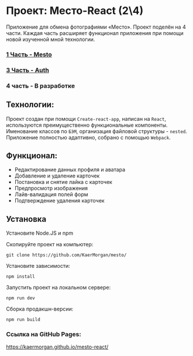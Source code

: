 # Проект: Место-React (2\4)

Приложение для обмена фотографиями «Место».
Проект поделён на 4 части. Каждая часть расширяет функционал приложения при помощи новой изученной мной технологии.

### [1 Часть - Mesto](https://github.com/KaerMorgan/mesto/)

### [3 Часть - Auth](https://github.com/KaerMorgan/react-mesto-auth/)

### 4 часть - В разработке

## Технологии:

Проект создан при помощи `Create-react-app`, написан на `React`, используются преимущественно функциональные компоненты.
Именование классов по `БЭМ`, организация файловой структуры - `nested`.
Приложение полностью адаптивно, собрано с помощью `Webpack`.

## Функционал:

- Редактирование данных профиля и аватара
- Добавление и удаление карточек
- Постановка и снятие лайка с карточек
- Предпросмотр изображения
- Лайв-валидация полей форм
- Подтверждение удаления карточек

## Установка

Установите Node.JS и npm

Скопируйте проект на компьютер:

```
git clone https://github.com/KaerMorgan/mesto/
```

Установите зависимости:

```
npm install
```

Запустить проект на локальном сервере:

```
npm run dev
```

Сборка продакшн-версии:

```
npm run build
```

### Ссылка на GitHub Pages:

https://kaermorgan.github.io/mesto-react/
